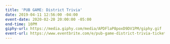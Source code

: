 ```yaml
---
title: 'PUB GAME: District Trivia'
date: 2019-04-11 12:56:00 -04:00
event-date: 2020-02-20 20:00:00 -05:00
end-time: 10PM
giphy-url: https://media.giphy.com/media/APDFlaP8poxD9DV1PM/giphy.gif
event-url: https://www.eventbrite.com/e/pub-game-district-trivia-tickets-92081055917
---
```


